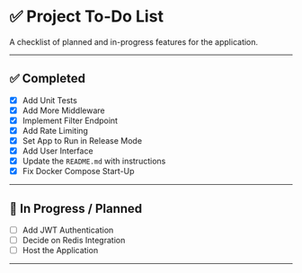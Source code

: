 # ✅ Project To-Do List

A checklist of planned and in-progress features for the application.

---

## ✅ Completed

- [x] Add Unit Tests  
- [x] Add More Middleware  
- [x] Implement Filter Endpoint  
- [x] Add Rate Limiting  
- [x] Set App to Run in Release Mode  
- [x] Add User Interface  
- [x] Update the `README.md` with instructions  
- [x] Fix Docker Compose Start-Up  

---

## 🚧 In Progress / Planned

- [ ] Add JWT Authentication  
- [ ] Decide on Redis Integration  
- [ ] Host the Application  

---
